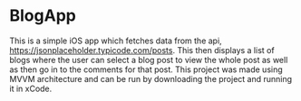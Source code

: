 # BlogApp
This is a simple iOS app which fetches data from the api, https://jsonplaceholder.typicode.com/posts. This then displays a list of blogs where the user can select a blog post to view the whole post as well as then go in to the comments for that post. This project was made using MVVM architecture and can be run by downloading the project and running it in xCode.
